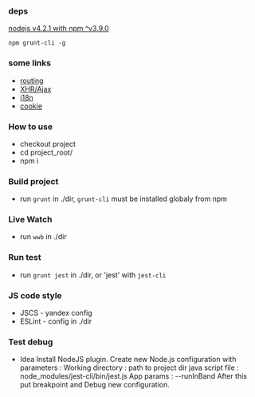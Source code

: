 ### deps ###
[nodejs v4.2.1 with npm ^v3.9.0](https://nodejs.org/en/download/)

`npm grunt-cli -g`  

### some links ###
* [routing](https://github.com/rackt/react-router)
* [XHR/Ajax](https://www.npmjs.com/package/portals)
* [i18n](http://formatjs.io/react/#formatted-message)
* [cookie](https://www.npmjs.com/package/react-cookie)

### How to use ###
* checkout project
* cd project_root/
* npm i

### Build project ###
* run `grunt` in ./dir, `grunt-cli`  must be installed globaly from npm

### Live Watch ###
* run `wwb` in ./dir

### Run test ###
* run `grunt jest` in ./dir, or 'jest' with `jest-cli`

### JS code style ###
* JSCS - yandex config
* ESLint - config in ./dir

### Test debug ###
 * Idea
  Install NodeJS plugin. Create new Node.js configuration with parameters :
    Working directory : path to project dir
    java script file : node_modules/jest-cli/bin/jest.js
    App params : --runInBand
  After this put breakpoint and Debug new configuration.
